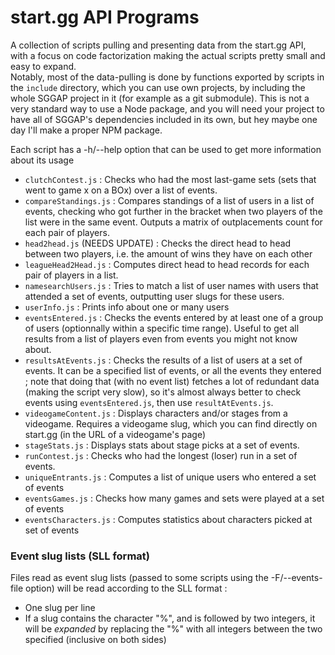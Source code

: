 # start.gg API Programs

A collection of scripts pulling and presenting data from the start.gg API, with a focus on code factorization making the actual scripts pretty small and easy to expand.  
Notably, most of the data-pulling is done by functions exported by scripts in the `include` directory, which you can use own projects, by including the whole SGGAP project in it (for example as a git submodule). This is not a very standard way to use a Node package, and you will need your project to have all of SGGAP's dependencies included in its own, but hey maybe one day I'll make a proper NPM package. 

Each script has a -h/--help option that can be used to get more information about its usage  

- `clutchContest.js` : Checks who had the most last-game sets (sets that went to game x on a BOx) over a list of events. 
- `compareStandings.js` : Compares standings of a list of users in a list of events, checking who got further in the bracket when two players of the list were in the same event. Outputs a matrix of outplacements count for each pair of players.
- `head2head.js` (NEEDS UPDATE) : Checks the direct head to head between two players, i.e. the amount of wins they have on each other
- `leagueHead2Head.js` : Computes direct head to head records for each pair of players in a list.
- `namesearchUsers.js` : Tries to match a list of user names with users that attended a set of events, outputting user slugs for these users. 
- `userInfo.js` : Prints info about one or many users
- `eventsEntered.js` : Checks the events entered by at least one of a group of users (optionnally within a specific time range). Useful to get all results from a list of players even from events you might not know about.
- `resultsAtEvents.js` : Checks the results of a list of users at a set of events. It can be a specified list of events, or all the events they entered ; note that doing that (with no event list) fetches a lot of redundant data (making the script very slow), so it's almost always better to check events using `eventsEntered.js`, then use `resultAtEvents.js`. 
- `videogameContent.js` : Displays characters and/or stages from a videogame. Requires a videogame slug, which you can find directly on start.gg (in the URL of a videogame's page)
- `stageStats.js` : Displays stats about stage picks at a set of events.
- `runContest.js` : Checks who had the longest (loser) run in a set of events.
- `uniqueEntrants.js` : Computes a list of unique users who entered a set of events
- `eventsGames.js` : Checks how many games and sets were played at a set of events
- `eventsCharacters.js` : Computes statistics about characters picked at set of events

### Event slug lists (SLL format)
Files read as event slug lists (passed to some scripts using the -F/--events-file option) will be read according to the SLL format : 
- One slug per line
- If a slug contains the character "%", and is followed by two integers, it will be *expanded* by replacing the "%" with all integers between the two specified (inclusive on both sides)